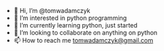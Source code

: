 - 👋 Hi, I’m @tomwadamczyk
- 👀 I’m interested in python programming
- 🌱 I’m currently learning python, just started
- 💞️ I’m looking to collaborate on anything on python
- 📫 How to reach me tomwadamczyk@gmail.com

<!---
tomwadamczyk/tomwadamczyk is a ✨ special ✨ repository because its `README.md` (this file) appears on your GitHub profile.
You can click the Preview link to take a look at your changes.
--->
